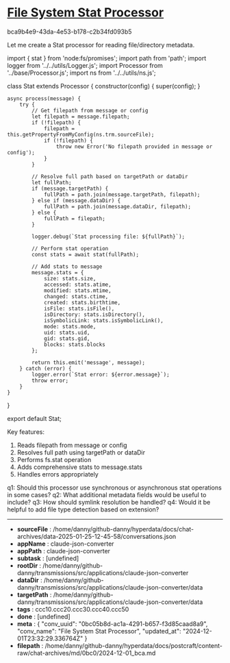 # [File System Stat Processor](https://claude.ai/chat/0bc05b8d-ac1a-4291-b657-f3d85caad8a9)

bca9b4e9-43da-4e53-b178-c2b34fd093b5

 Let me create a Stat processor for reading file/directory metadata.



<antArtifact identifier="file-stat-processor" type="application/vnd.ant.code" language="javascript" title="File System Stat Processor">
import { stat } from 'node:fs/promises';
import path from 'path';
import logger from '../../utils/Logger.js';
import Processor from '../base/Processor.js';
import ns from '../../utils/ns.js';

class Stat extends Processor {
    constructor(config) {
        super(config);
    }

    async process(message) {
        try {
            // Get filepath from message or config
            let filepath = message.filepath;
            if (!filepath) {
                filepath = this.getPropertyFromMyConfig(ns.trm.sourceFile);
                if (!filepath) {
                    throw new Error('No filepath provided in message or config');
                }
            }

            // Resolve full path based on targetPath or dataDir
            let fullPath;
            if (message.targetPath) {
                fullPath = path.join(message.targetPath, filepath);
            } else if (message.dataDir) {
                fullPath = path.join(message.dataDir, filepath);
            } else {
                fullPath = filepath;
            }

            logger.debug(`Stat processing file: ${fullPath}`);

            // Perform stat operation
            const stats = await stat(fullPath);

            // Add stats to message
            message.stats = {
                size: stats.size,
                accessed: stats.atime,
                modified: stats.mtime,
                changed: stats.ctime,
                created: stats.birthtime,
                isFile: stats.isFile(),
                isDirectory: stats.isDirectory(),
                isSymbolicLink: stats.isSymbolicLink(),
                mode: stats.mode,
                uid: stats.uid,
                gid: stats.gid,
                blocks: stats.blocks
            };

            return this.emit('message', message);
        } catch (error) {
            logger.error(`Stat error: ${error.message}`);
            throw error;
        }
    }
}

export default Stat;
</antArtifact>

Key features:
1. Reads filepath from message or config
2. Resolves full path using targetPath or dataDir
3. Performs fs.stat operation
4. Adds comprehensive stats to message.stats
5. Handles errors appropriately

q1: Should this processor use synchronous or asynchronous stat operations in some cases?
q2: What additional metadata fields would be useful to include?
q3: How should symlink resolution be handled?
q4: Would it be helpful to add file type detection based on extension?

---

* **sourceFile** : /home/danny/github-danny/hyperdata/docs/chat-archives/data-2025-01-25-12-45-58/conversations.json
* **appName** : claude-json-converter
* **appPath** : claude-json-converter
* **subtask** : [undefined]
* **rootDir** : /home/danny/github-danny/transmissions/src/applications/claude-json-converter
* **dataDir** : /home/danny/github-danny/transmissions/src/applications/claude-json-converter/data
* **targetPath** : /home/danny/github-danny/transmissions/src/applications/claude-json-converter/data
* **tags** : ccc10.ccc20.ccc30.ccc40.ccc50
* **done** : [undefined]
* **meta** : {
  "conv_uuid": "0bc05b8d-ac1a-4291-b657-f3d85caad8a9",
  "conv_name": "File System Stat Processor",
  "updated_at": "2024-12-01T23:32:29.336764Z"
}
* **filepath** : /home/danny/github-danny/hyperdata/docs/postcraft/content-raw/chat-archives/md/0bc0/2024-12-01_bca.md